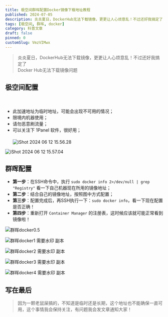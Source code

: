 ```yaml
---
title: 极空间群晖配置Docker镜像下载地址教程
published: 2024-07-05
description: 炎炎夏日，DockerHub无法下载镜像，更更让人心烦意乱！不过还好我搞定了 Docker Hub无法下载镜像问题 极空间配置。
tags: [极空间, 群晖, docker]
category: 科普文章
draft: false
pinned: 0
customSlug: VmzVIMwx
---
```


> 炎炎夏日，DockerHub无法下载镜像，更更让人心烦意乱！不过还好我搞定了  
Docker Hub无法下载镜像问题  

## 极空间配置
ㅤ  
- 此加速地址为临时地址，可能会出现不可用的情况；  
- 限境内机器使用；  
- 请勿恶意刷流量；  
- 可以关注下 1Panel 软件，很好用；  
ㅤ  
![iShot 2024 06 12 15.56.28](https://oss.qnloft.com/ob-img/2024/07/05/IZ8saULQWUjlKNdIisVxiShot_2024-06-12_15.56.28.png)

![iShot 2024 06 12 15.57.04](https://oss.qnloft.com/ob-img/2024/07/05/DwQO0vETMeQsp4Q9ZWVUiShot_2024-06-12_15.57.04.png)


## 群晖配置

- **第一步**：在SSH命令中，执行 `sudo docker info 2>/dev/null | grep "Registry"` 看一下自己机器现在所用的镜像地址；  
- **第二步**：结合自己的镜像地址，按照图中方式配置；  
- **第三步**：配置完成后，再SSH执行一下：`sudo docker info`，看一下现在配置是否正确！  
- **第四步**：重新打开 `Container Manager` 的注册表，这时候应该就可能正常看到镜像啦！

![群晖docker0.5](https://oss.qnloft.com/ob-img/2024/07/05/NU0Bvi1YqOwdsLKp6KPj%E7%BE%A4%E6%99%96docker0.5.jpg)

![群晖docker1 需要水印 副本](https://oss.qnloft.com/ob-img/2024/07/05/3SNnIMmYwpcuJkV2KdLU%E7%BE%A4%E6%99%96docker1-%E9%9C%80%E8%A6%81%E6%B0%B4%E5%8D%B0_%E5%89%AF%E6%9C%AC.png)

![群晖docker2 需要水印 副本](https://oss.qnloft.com/ob-img/2024/07/05/LwjugO3VXPprvGWtmpML%E7%BE%A4%E6%99%96docker2-%E9%9C%80%E8%A6%81%E6%B0%B4%E5%8D%B0_%E5%89%AF%E6%9C%AC.png)

![群晖docker3 需要水印 副本](https://oss.qnloft.com/ob-img/2024/07/05/vzTEaayA5deQijN7DtpT%E7%BE%A4%E6%99%96docker3-%E9%9C%80%E8%A6%81%E6%B0%B4%E5%8D%B0_%E5%89%AF%E6%9C%AC.png)

![群晖docker4 需要水印 副本](https://oss.qnloft.com/ob-img/2024/07/05/ZHNExGo30Tv7lfKnfuio%E7%BE%A4%E6%99%96docker4-%E9%9C%80%E8%A6%81%E6%B0%B4%E5%8D%B0_%E5%89%AF%E6%9C%AC.png)

## 写在最后

> 因为一颗老鼠屎搞的，不知道是临时还是长期，这个地址也不能确保一直可用，这个事情我会保持关注，有问题我会发文章通知大家！